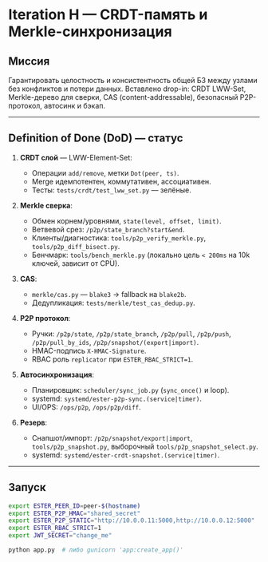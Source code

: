 # Iteration H — CRDT-память и Merkle-синхронизация

## Миссия
Гарантировать целостность и консистентность общей БЗ между узлами без конфликтов и потери данных. Вставлено drop-in: CRDT LWW-Set, Merkle-дерево для сверки, CAS (content-addressable), безопасный P2P-протокол, автосинк и бэкап.

---

## Definition of Done (DoD) — статус

1. **CRDT слой** — LWW-Element-Set:
   - Операции `add/remove`, метки `Dot(peer, ts)`.
   - Merge идемпотентен, коммутативен, ассоциативен.
   - Тесты: `tests/crdt/test_lww_set.py` — зелёные.

2. **Merkle сверка**:
   - Обмен корнем/уровнями, `state(level, offset, limit)`.
   - Ветвевой срез: `/p2p/state_branch?start&end`.
   - Клиенты/диагностика: `tools/p2p_verify_merkle.py`, `tools/p2p_diff_bisect.py`.
   - Бенчмарк: `tools/bench_merkle.py` (локально цель `< 200ms` на 10k ключей, зависит от CPU).

3. **CAS**:
   - `merkle/cas.py` — `blake3` → fallback на `blake2b`.
   - Дедупликация: `tests/merkle/test_cas_dedup.py`.

4. **P2P протокол**:
   - Ручки: `/p2p/state`, `/p2p/state_branch`, `/p2p/pull`, `/p2p/push`, `/p2p/pull_by_ids`, `/p2p/snapshot/(export|import)`.
   - HMAC-подпись `X-HMAC-Signature`.
   - RBAC роль `replicator` при `ESTER_RBAC_STRICT=1`.

5. **Автосинхронизация**:
   - Планировщик: `scheduler/sync_job.py` (`sync_once()` и loop).
   - systemd: `systemd/ester-p2p-sync.(service|timer)`.
   - UI/OPS: `/ops/p2p`, `/ops/p2p/diff`.

6. **Резерв**:
   - Снапшот/импорт: `/p2p/snapshot/export|import`, `tools/p2p_snapshot.py`, выборочный `tools/p2p_snapshot_select.py`.
   - systemd: `systemd/ester-crdt-snapshot.(service|timer)`.

---

## Запуск

```bash
export ESTER_PEER_ID=peer-$(hostname)
export ESTER_P2P_HMAC="shared_secret"
export ESTER_P2P_STATIC="http://10.0.0.11:5000,http://10.0.0.12:5000"
export ESTER_RBAC_STRICT=1
export JWT_SECRET="change_me"

python app.py  # либо gunicorn 'app:create_app()'
